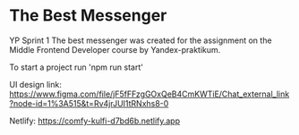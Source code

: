 # The Best Messenger
YP Sprint 1
The best messenger was created for the assignment on the Middle Frontend Developer course by Yandex-praktikum.

To start a project run 'npm run start'

UI design link: https://www.figma.com/file/jF5fFFzgGOxQeB4CmKWTiE/Chat_external_link?node-id=1%3A515&t=Rv4jrJUI1tRNxhs8-0

Netlify: https://comfy-kulfi-d7bd6b.netlify.app
